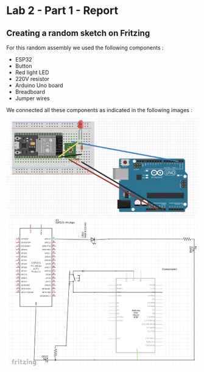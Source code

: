 # Lab 2 -  Part 1 -  Report

## Creating a random sketch on Fritzing

For this random assembly we used the following components : 
- ESP32
- Button
- Red light LED
- 220V resistor
- Arduino Uno board
- Breadboard
- Jumper wires 

We connected all these components as indicated in the following images :

![](Sketch.png?raw=true)
![](Schematic.png?raw=true)

